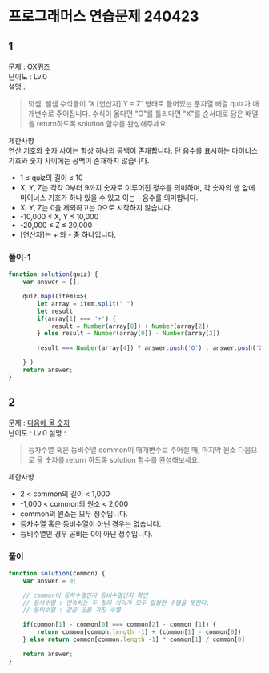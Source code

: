 # 프로그래머스 연습문제 240423

## 1

문제 : [OX퀴즈](https://school.programmers.co.kr/learn/courses/30/lessons/120907)  
난이도 : Lv.0  
설명 :

>덧셈, 뺄셈 수식들이 'X [연산자] Y = Z' 형태로 들어있는 문자열 배열 quiz가 매개변수로 주어집니다. 수식이 옳다면 "O"를 틀리다면 "X"를 순서대로 담은 배열을 return하도록 solution 함수를 완성해주세요.  

제한사항  
연산 기호와 숫자 사이는 항상 하나의 공백이 존재합니다. 단 음수를 표시하는 마이너스 기호와 숫자 사이에는 공백이 존재하지 않습니다.

- 1 ≤ quiz의 길이 ≤ 10
- X, Y, Z는 각각 0부터 9까지 숫자로 이루어진 정수를 의미하며, 각 숫자의 맨 앞에 마이너스 기호가 하나 있을 수 있고 이는 - 음수를 의미합니다.
- X, Y, Z는 0을 제외하고는 0으로 시작하지 않습니다.
- -10,000 ≤ X, Y ≤ 10,000
- -20,000 ≤ Z ≤ 20,000
- [연산자]는 + 와 - 중 하나입니다.

### 풀이-1

``` javascript
function solution(quiz) {
    var answer = [];

    quiz.map((item)=>{
        let array = item.split(" ")
        let result
        if(array[1] === '+') {
            result = Number(array[0]) + Number(array[2])
        } else result = Number(array[0]) - Number(array[2])

        result === Number(array[4]) ? answer.push('O') : answer.push('X')

    } )
    return answer;
}
```

## 2

문제 : [다음에 올 숫자](https://school.programmers.co.kr/learn/courses/30/lessons/120924)  
난이도 : Lv.0
설명 :

>등차수열 혹은 등비수열 common이 매개변수로 주어질 때, 마지막 원소 다음으로 올 숫자를 return 하도록 solution 함수를 완성해보세요.

제한사항

- 2 < common의 길이 < 1,000
- -1,000 < common의 원소 < 2,000
- common의 원소는 모두 정수입니다.
- 등차수열 혹은 등비수열이 아닌 경우는 없습니다.
- 등비수열인 경우 공비는 0이 아닌 정수입니다.

### 풀이

``` javascript
function solution(common) {
    var answer = 0;

    // common이 등차수열인지 등비수열인지 확인
    // 등차수열 : 연속하는 두 항의 차이가 모두 일정한 수열을 뜻한다.
    // 등비수열 : 같은 곱을 가진 수열

    if(common[1] - common[0] === common[2] - common [1]) {
        return common[common.length -1] + (common[1] - common[0])
    } else return common[common.length -1] * common[1] / common[0]

    return answer;
}
```
